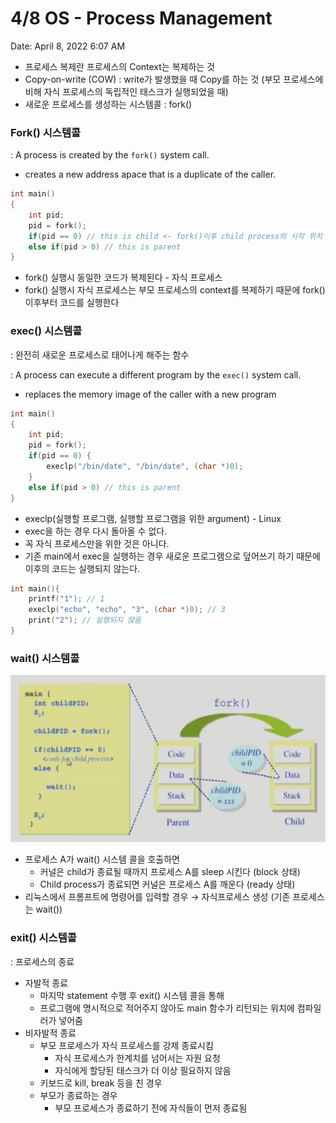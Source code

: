 # 4/8 OS - Process Management

Date: April 8, 2022 6:07 AM

- 프로세스 복제란 프로세스의 Context는 복제하는 것
- Copy-on-write (COW) : write가 발생했을 때 Copy를 하는 것 (부모 프로세스에 비해 자식 프로세스의 독립적인 태스크가 실행되었을 때)
- 새로운 프로세스를 생성하는 시스템콜 : fork()

### Fork() 시스템콜

: A process is created by the `fork()` system call.

- creates a new address apace that is a duplicate of the caller.

```c
int main()
{
	int pid;
	pid = fork();
	if(pid == 0) // this is child <- fork()이후 child process의 시작 위치
	else if(pid > 0) // this is parent
}
```

- fork() 실행시 동일한 코드가 복제된다 - 자식 프로세스
- fork() 실행시 자식 프로세스는 부모 프로세스의 context를 복제하기 때문에 fork() 이후부터 코드를 실행한다

### exec() 시스템콜

: 완전히 새로운 프로세스로 태어나게 해주는 함수

: A process can execute a different program by the `exec()` system call.

- replaces the memory image of the caller with a new program

```c
int main()
{
	int pid;
	pid = fork();
	if(pid == 0) {
		execlp("/bin/date", "/bin/date", (char *)0);
	}
	else if(pid > 0) // this is parent
}
```

- execlp(실행할 프로그램, 실행할 프로그램을 위한 argument) - Linux
- exec을 하는 경우 다시 돌아올 수 없다.
- 꼭 자식 프로세스만을 위한 것은 아니다.
- 기존 main에서 exec을 실행하는 경우 새로운 프로그램으로 덮어쓰기 하기 때문에 이후의 코드는 실행되지 않는다.

```c
int main(){
	printf("1"); // 1
	execlp("echo", "echo", "3", (char *)0); // 3
	print("2"); // 실행되지 않음
}
```

### wait() 시스템콜

![스크린샷 2022-04-08 오전 6.40.40.png](1.png)

- 프로세스 A가 wait() 시스템 콜을 호출하면
    - 커널은 child가 종료될 때까지 프로세스 A를 sleep 시킨다 (block 상태)
    - Child process가 종료되면 커널은 프로세스 A를 깨운다 (ready 상태)
- 리눅스에서 프롬프트에 명령어를 입력할 경우 → 자식프로세스 생성 (기존 프로세스는 wait())

### exit() 시스템콜

: 프로세스의 종료

- 자발적 종료
    - 마지막 statement 수행 후 exit() 시스템 콜을 통해
    - 프로그램에 명시적으로 적어주지 않아도 main 함수가 리턴되는 위치에 컴파일러가 넣어줌
- 비자발적 종료
    - 부모 프로세스가 자식 프로세스를 강제 종료시킴
        - 자식 프로세스가 한계치를 넘어서는 자원 요청
        - 자식에게 할당된 태스크가 더 이상 필요하지 않음
    - 키보드로 kill, break 등을 친 경우
    - 부모가 종료하는 경우
        - 부모 프로세스가 종료하기 전에 자식들이 먼저 종료됨